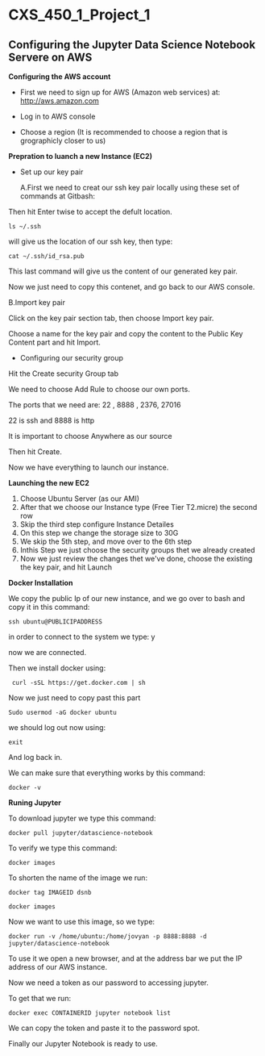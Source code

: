 # CXS_450_1_Project_1

**Configuring the Jupyter Data Science Notebook Servere on AWS**
----
**Configuring the AWS account**

* First we need to sign up for AWS (Amazon web services) at: http://aws.amazon.com

* Log in to AWS console

* Choose a region (It is recommended to choose a region that is grographicly closer to us) 

**Prepration to luanch a new Instance (EC2)**

* Set up our key pair 

   A.First we need to creat our ssh key pair locally using these set of commands at Gitbash:


Then hit Enter twise to accept the defult location. 

`ls ~/.ssh` 

will give us the location of our ssh key, then type:

`cat ~/.ssh/id_rsa.pub`

This last command will give us the content of our generated key pair.

Now we just need to copy this contenet, and go back to our AWS console.

   B.Import key pair

Click on the key pair section tab, then choose Import key pair.

Choose a name for the key pair and copy the content to the Public Key Content part and hit Import.


* Configuring our security group
 
Hit the Create security Group tab
 
We need to choose Add Rule to choose our own ports. 

The ports that we need are: 22 , 8888 , 2376, 27016  

22 is ssh and 8888 is http

It is important to choose Anywhere as our source
 
Then hit Create.

Now we have everything to launch our instance.

**Launching the new EC2**

1. Choose Ubuntu Server (as our AMI) 
2. After that we choose our Instance type (Free Tier T2.micre) the second row
3. Skip the third step configure Instance Detailes
4. On this step we change the storage size to 30G
5. We skip the 5th step, and move over to the 6th step
6. Inthis Step we just choose the security groups thet we already created
7. Now we just review the changes thet we've done, choose the existing the key pair, and hit Launch

**Docker Installation**

We copy the public Ip of our new instance, and we go over to bash and copy it in this command:

`ssh ubuntu@PUBLICIPADDRESS`


in order to connect to the system we type: y

now we are connected.

Then we install docker using:

` curl -sSL https://get.docker.com | sh`

Now we just need to copy past this part

`Sudo usermod -aG docker ubuntu`

we should log out now using:

`exit`

And log back in.

We can make sure that everything works by this command:

`docker -v`

**Runing Jupyter**

To download jupyter we type this command:

`docker pull jupyter/datascience-notebook`

To verify we type this command:

`docker images`

To shorten the name of the image we run:

`docker tag IMAGEID dsnb`

`docker images`

Now we want to use this image, so we type:

`docker run -v /home/ubuntu:/home/jovyan -p 8888:8888 -d jupyter/datascience-notebook`

To use it we open a new browser, and at the address bar we put the IP address of our AWS instance.

Now we need a token as our password to accessing jupyter. 

To get that we run:

`docker exec CONTAINERID jupyter notebook list`

We can copy the token and paste it to the password spot.

Finally our Jupyter Notebook is ready to use.
